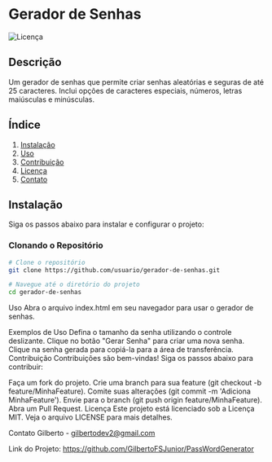 # Gerador de Senhas

![Licença](https://img.shields.io/badge/licença-MIT-blue.svg)

## Descrição

Um gerador de senhas que permite criar senhas aleatórias e seguras de até 25 caracteres. Inclui opções de caracteres especiais, números, letras maiúsculas e minúsculas.

## Índice

1. [Instalação](#instalação)
2. [Uso](#uso)
3. [Contribuição](#contribuição)
4. [Licença](#licença)
5. [Contato](#contato)

## Instalação

Siga os passos abaixo para instalar e configurar o projeto:

### Clonando o Repositório

```bash
# Clone o repositório
git clone https://github.com/usuario/gerador-de-senhas.git

# Navegue até o diretório do projeto
cd gerador-de-senhas
```

Uso
Abra o arquivo index.html em seu navegador para usar o gerador de senhas.

Exemplos de Uso
Defina o tamanho da senha utilizando o controle deslizante.
Clique no botão "Gerar Senha" para criar uma nova senha.
Clique na senha gerada para copiá-la para a área de transferência.
Contribuição
Contribuições são bem-vindas! Siga os passos abaixo para contribuir:

Faça um fork do projeto.
Crie uma branch para sua feature (git checkout -b feature/MinhaFeature).
Comite suas alterações (git commit -m 'Adiciona MinhaFeature').
Envie para o branch (git push origin feature/MinhaFeature).
Abra um Pull Request.
Licença
Este projeto está licenciado sob a Licença MIT. Veja o arquivo LICENSE para mais detalhes.

Contato
Gilberto - gilbertodev2@gmail.com

Link do Projeto: https://github.com/GilbertoFSJunior/PassWordGenerator
